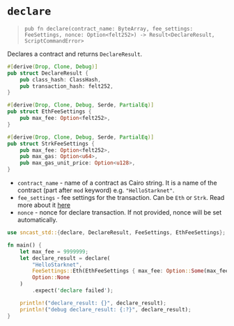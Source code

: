 # `declare`

> `pub fn declare(contract_name: ByteArray, fee_settings: FeeSettings, nonce: Option<felt252>) -> Result<DeclareResult, ScriptCommandError>`

Declares a contract and returns `DeclareResult`.

```rust
#[derive(Drop, Clone, Debug)]
pub struct DeclareResult {
    pub class_hash: ClassHash,
    pub transaction_hash: felt252,
}

#[derive(Drop, Clone, Debug, Serde, PartialEq)]
pub struct EthFeeSettings {
    pub max_fee: Option<felt252>,
}

#[derive(Drop, Clone, Debug, Serde, PartialEq)]
pub struct StrkFeeSettings {
    pub max_fee: Option<felt252>,
    pub max_gas: Option<u64>,
    pub max_gas_unit_price: Option<u128>,
}
```

- `contract_name` - name of a contract as Cairo string. It is a name of the contract (part after `mod` keyword) e.g. `"HelloStarknet"`.
- `fee_settings` - fee settings for the transaction. Can be `Eth` or `Strk`. Read more about it [here](../../starknet/fees-and-versions.md)
- `nonce` - nonce for declare transaction. If not provided, nonce will be set automatically.

```rust
use sncast_std::{declare, DeclareResult, FeeSettings, EthFeeSettings};

fn main() {
    let max_fee = 9999999;
    let declare_result = declare(
        "HelloStarknet",
        FeeSettings::Eth(EthFeeSettings { max_fee: Option::Some(max_fee) }),
        Option::None
    )
        .expect('declare failed');

    println!("declare_result: {}", declare_result);
    println!("debug declare_result: {:?}", declare_result);
}

```

